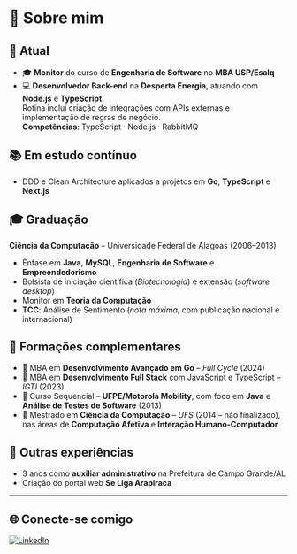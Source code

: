 # 💫 Sobre mim

## 🚀 Atual
- 🎓 **Monitor** do curso de **Engenharia de Software** no **MBA USP/Esalq**  
- 💻 **Desenvolvedor Back-end** na **Desperta Energia**, atuando com **Node.js** e **TypeScript**.  
  Rotina inclui criação de integrações com APIs externas e implementação de regras de negócio.  
  **Competências**: TypeScript · Node.js · RabbitMQ

## 📚 Em estudo contínuo
- DDD e Clean Architecture aplicados a projetos em **Go**, **TypeScript** e **Next.js**

## 🎓 Graduação
**Ciência da Computação** – Universidade Federal de Alagoas (2006–2013)  
- Ênfase em **Java**, **MySQL**, **Engenharia de Software** e **Empreendedorismo**  
- Bolsista de iniciação científica (*Biotecnologia*) e extensão (*software desktop*)  
- Monitor em **Teoria da Computação**  
- **TCC**: Análise de Sentimento (*nota máxima*, com publicação nacional e internacional)  

## 🏅 Formações complementares
- 📌 MBA em **Desenvolvimento Avançado em Go** – *Full Cycle* (2024)  
- 📌 MBA em **Desenvolvimento Full Stack** com JavaScript e TypeScript – *IGTI* (2023)  
- 📌 Curso Sequencial – **UFPE/Motorola Mobility**, com foco em **Java** e **Análise de Testes de Software** (2013)  
- 📌 Mestrado em **Ciência da Computação** – *UFS* (2014 – não finalizado), nas áreas de **Computação Afetiva** e **Interação Humano-Computador**  

## 🧩 Outras experiências
- 3 anos como **auxiliar administrativo** na Prefeitura de Campo Grande/AL  
- Criação do portal web **Se Liga Arapiraca**  

---

## 🌐 Conecte-se comigo
[![LinkedIn](https://img.shields.io/badge/LinkedIn-%230077B5.svg?logo=linkedin&logoColor=white)](https://linkedin.com/in/guideoliveiraamorim)
